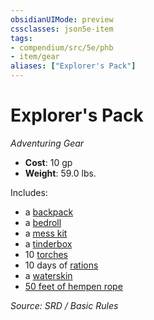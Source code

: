 ```yaml
---
obsidianUIMode: preview
cssclasses: json5e-item
tags:
- compendium/src/5e/phb
- item/gear
aliases: ["Explorer's Pack"]
---
```

# Explorer's Pack
*Adventuring Gear*  

- **Cost**: 10 gp
- **Weight**: 59.0 lbs.

Includes:

- a [backpack](backpack.md)  
- a [bedroll](bedroll.md)  
- a [mess kit](mess-kit.md)  
- a [tinderbox](tinderbox.md)  
- 10 [torches](torch.md)  
- 10 days of [rations](rations-1-day.md)  
- a [waterskin](waterskin.md)  
- [50 feet of hempen rope](hempen-rope-50-feet.md)  

*Source: SRD / Basic Rules*